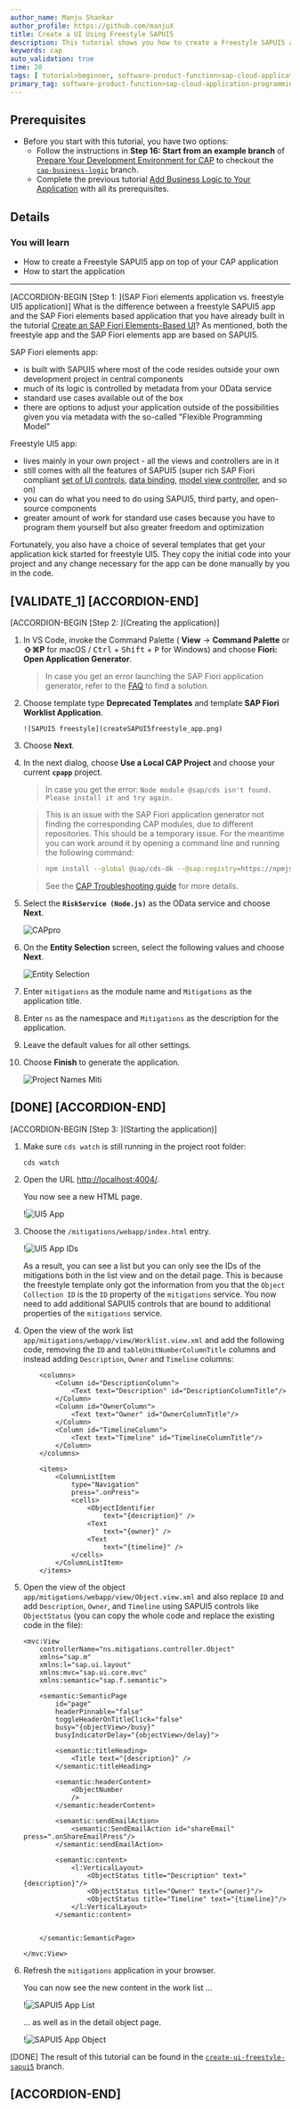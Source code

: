 ```yaml
---
author_name: Manju Shankar
author_profile: https://github.com/manjuX
title: Create a UI Using Freestyle SAPUI5
description: This tutorial shows you how to create a Freestyle SAPUI5 app on top of your CAP application.
keywords: cap
auto_validation: true
time: 20
tags: [ tutorial>beginner, software-product-function>sap-cloud-application-programming-model, programming-tool>node-js, software-product>sap-business-technology-platform, software-product>sap-fiori-tools, software-product>sapui5]
primary_tag: software-product-function>sap-cloud-application-programming-model
---
```


## Prerequisites
 - Before you start with this tutorial, you have two options:
    - Follow the instructions in **Step 16: Start from an example branch** of [Prepare Your Development Environment for CAP](btp-app-prepare-dev-environment-cap) to checkout the [`cap-business-logic`](https://github.com/SAP-samples/cloud-cap-risk-management/tree/cap-business-logic) branch.
    - Complete the previous tutorial [Add Business Logic to Your Application](btp-app-cap-business-logic) with all its prerequisites.



## Details
### You will learn
 - How to create a Freestyle SAPUI5 app on top of your CAP application
 - How to start the application

---

[ACCORDION-BEGIN [Step 1: ](SAP Fiori elements application vs. freestyle UI5 application)]
What is the difference between a freestyle SAPUI5 app and the SAP Fiori elements based application that you have already built in the tutorial [Create an SAP Fiori Elements-Based UI](btp-app-create-ui-fiori-elements)? As mentioned, both the freestyle app and the SAP Fiori elements app are based on SAPUI5.

SAP Fiori elements app:

- is built with SAPUI5 where most of the code resides outside your own development project in central components
- much of its logic is controlled by metadata from your OData service
- standard use cases available out of the box
- there are options to adjust your application outside of the possibilities given you via metadata with the so-called "Flexible Programming Model"

Freestyle UI5 app:

- lives mainly in your own project - all the views and controllers are in it
- still comes with all the features of SAPUI5 (super rich SAP Fiori compliant [set of UI controls](https://sapui5.hana.ondemand.com/#/controls), [data binding](https://sapui5.hana.ondemand.com/#/topic/e5310932a71f42daa41f3a6143efca9c), [model view controller](https://sapui5.hana.ondemand.com/#/topic/91f233476f4d1014b6dd926db0e91070), and so on)
- you can do what you need to do using SAPUI5, third party, and open-source components
- greater amount of work for standard use cases because you have to program them yourself but also greater freedom and optimization

Fortunately, you also have a choice of several templates that get your application kick started for freestyle UI5. They copy the initial code into your project and any change necessary for the app can be done manually by you in the code.

[VALIDATE_1]
[ACCORDION-END]
---
[ACCORDION-BEGIN [Step 2: ](Creating the application)]
1. In VS Code, invoke the Command Palette ( **View** &rarr; **Command Palette** or **⇧⌘P** for macOS / <kbd>Ctrl</kbd> + <kbd>Shift</kbd> + <kbd>P</kbd> for Windows) and choose **Fiori: Open Application Generator**.


    > In case you get an error launching the SAP Fiori application generator, refer to the [FAQ](https://help.sap.com/viewer/42532dbd1ebb434a80506113970f96e9/Latest/en-US) to find a solution.

2. Choose template type **Deprecated Templates** and template **SAP Fiori Worklist Application**.

       ![SAPUI5 freestyle](createSAPUI5freestyle_app.png)


4. Choose **Next**.

5. In the next dialog, choose **Use a Local CAP Project** and choose your current **`cpapp`** project.

    > In case you get the error: `Node module @sap/cds isn't found. Please install it and try again.`

    > This is an issue with the SAP Fiori application generator not finding the corresponding CAP modules, due to different repositories. This should be a temporary issue. For the meantime you can work around it by opening a command line and running the following command:

    > ```bash
    > npm install --global @sap/cds-dk --@sap:registry=https://npmjs.org/
    > ```

    > See the [CAP Troubleshooting guide](https://cap.cloud.sap/docs/advanced/troubleshooting#npm-installation) for more details.

5. Select the **`RiskService (Node.js)`** as the OData service and choose **Next**.

    ![CAPpro](datasourceselection.png)

6. On the **Entity Selection** screen, select the following values and choose **Next**.

    ![Entity Selection](SAPUI5freestyle_entityselect.png)

7. Enter `mitigations` as the module name and `Mitigations` as the application title.

8. Enter `ns` as the namespace and `Mitigations` as the description for the application.

9. Leave the default values for all other settings. 

9. Choose **Finish** to generate the application.

    ![Project Names Miti](SAPUI5freestyle_appgen.png)

[DONE]
[ACCORDION-END]
---
[ACCORDION-BEGIN [Step 3: ](Starting the application)]
1. Make sure `cds watch` is still running in the project root folder:

    ```Shell/Bash
    cds watch
    ```

2. Open the URL <http://localhost:4004/>.

    You now see a new HTML page.

    !![UI5 App](freestylelaunch.png)

3. Choose the `/mitigations/webapp/index.html` entry.

    !![UI5 App IDs](freestyleguidids.png)

    As a result, you can see a list but you can only see the IDs of the mitigations both in the list view and on the detail page. This is because the freestyle template only got the information from you that the `Object Collection ID` is the `ID` property of the `mitigations` service. You now need to add additional SAPUI5 controls that are bound to additional properties of the `mitigations` service.

4. Open the view of the work list `app/mitigations/webapp/view/Worklist.view.xml`  and add the following code, removing the `ID` and `tableUnitNumberColumnTitle` columns and instead adding `Description`, `Owner` and `Timeline` columns:

    ```XML[2-10,19-23]
        <columns>
            <Column id="DescriptionColumn">
                <Text text="Description" id="DescriptionColumnTitle"/>
            </Column>
            <Column id="OwnerColumn">
                <Text text="Owner" id="OwnerColumnTitle"/>
            </Column>
            <Column id="TimelineColumn">
                <Text text="Timeline" id="TimelineColumnTitle"/>
            </Column>
        </columns>

        <items>
            <ColumnListItem
                type="Navigation"
                press=".onPress">
                <cells>
                    <ObjectIdentifier
                        text="{description}" />
                    <Text
                        text="{owner}" />
                    <Text
                        text="{timeline}" />
                </cells>
            </ColumnListItem>
        </items>
    ```

5. Open the view of the object `app/mitigations/webapp/view/Object.view.xml` and also replace `ID` and add `Description`, `Owner`, and `Timeline` using SAPUI5 controls like `ObjectStatus` (you can copy the whole code and replace the existing code in the file):

    ```XML[4,16,28-34]
    <mvc:View
        controllerName="ns.mitigations.controller.Object"
        xmlns="sap.m"
        xmlns:l="sap.ui.layout"
        xmlns:mvc="sap.ui.core.mvc"
        xmlns:semantic="sap.f.semantic">

        <semantic:SemanticPage
            id="page"
            headerPinnable="false"
            toggleHeaderOnTitleClick="false"
            busy="{objectView>/busy}"
            busyIndicatorDelay="{objectView>/delay}">

            <semantic:titleHeading>
                <Title text="{description}" />
            </semantic:titleHeading>

            <semantic:headerContent>
                <ObjectNumber
                />
            </semantic:headerContent>

            <semantic:sendEmailAction>
                <semantic:SendEmailAction id="shareEmail" press=".onShareEmailPress"/>
            </semantic:sendEmailAction>

            <semantic:content>
                <l:VerticalLayout>
                    <ObjectStatus title="Description" text="{description}"/>
                    <ObjectStatus title="Owner" text="{owner}"/>
                    <ObjectStatus title="Timeline" text="{timeline}"/>
                </l:VerticalLayout>
            </semantic:content>


        </semantic:SemanticPage>

    </mvc:View>
    ```

6. Refresh the `mitigations` application in your browser.

    You can now see the new content in the work list ...

    !![SAPUI5 App List](freestyleui5list.png)

    ... as well as in the detail object page.

    !![SAPUI5 App Object](freestyleui5object.png)

[DONE]
The result of this tutorial can be found in the [`create-ui-freestyle-sapui5`](https://github.com/SAP-samples/cloud-cap-risk-management/tree/create-ui-freestyle-sapui5) branch.


[ACCORDION-END]
---